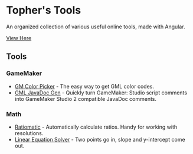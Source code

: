 # Topher's Tools

An organized collection of various useful online tools, made with Angular.

[View Here](https://chrisanselmo.com/tools/)

## Tools

### GameMaker

- [GM Color Picker](./src/app/components/tools/game-maker/color-picker) - The easy way to get GML color codes.
- [GML JavaDoc Gen](./src/app/components/tools/game-maker/gml-javadoc-gen) - Quickly turn GameMaker: Studio script comments into GameMaker Studio 2 compatible JavaDoc comments.

### Math

- [Ratiomatic](./src/app/components/tools/math/ratios) - Automatically calculate ratios. Handy for working with resolutions.
- [Linear Equation Solver](./src/app/components/tools/math/linear-equation-solver) - Two points go in, slope and y-intercept come out.
